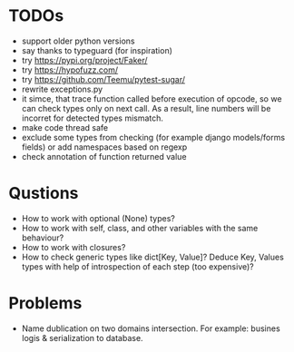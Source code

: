 
# TODOs

- support older python versions
- say thanks to typeguard (for inspiration)
- try https://pypi.org/project/Faker/
- try https://hypofuzz.com/
- try https://github.com/Teemu/pytest-sugar/
- rewrite exceptions.py
- it simce, that trace function called before execution of opcode, so we can check types only on next call. As a result, line numbers will be incorret for detected types mismatch.
- make code thread safe
- exclude some types from checking (for example django models/forms fields) or add namespaces based on regexp
- check annotation of function returned value

# Qustions

- How to work with optional (None) types?
- How to work with self, class, and other variables with the same behaviour?
- How to work with closures?
- How to check generic types like dict[Key, Value]? Deduce Key, Values types with help of introspection of each step (too expensive)?


# Problems

- Name dublication on two domains intersection. For example: busines logis & serialization to database.
